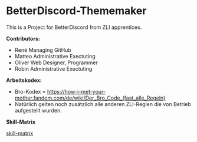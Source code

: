 # **BetterDiscord-Thememaker**

This is a Project for BetterDiscord from ZLI apprentices.

**Contributors:**

- René      Managing GitHub
- Matteo    Administrative Exectuting
- Oliver    Web Designer, Programmer
- Robin     Administrative Exectuting

**Arbeitskodex:**

- Bro-Kodex = https://how-i-met-your-mother.fandom.com/de/wiki/Der_Bro_Code_(fast_alle_Regeln)
- Natürlich gelten noch zusätzlich alle anderen ZLI-Reglen die von Betrieb aufgestellt wurden.

**Skill-Matrix**

[skill-matrix](img/Skillmatrix.PNG)
